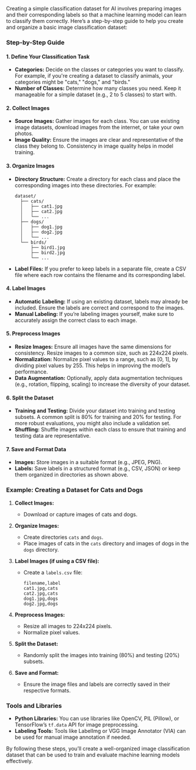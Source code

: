 Creating a simple classification dataset for AI involves preparing images and their corresponding labels so that a machine learning model can learn to classify them correctly. Here’s a step-by-step guide to help you create and organize a basic image classification dataset:

### **Step-by-Step Guide**

#### 1. **Define Your Classification Task**
   - **Categories:** Decide on the classes or categories you want to classify. For example, if you're creating a dataset to classify animals, your categories might be "cats," "dogs," and "birds."
   - **Number of Classes:** Determine how many classes you need. Keep it manageable for a simple dataset (e.g., 2 to 5 classes) to start with.

#### 2. **Collect Images**
   - **Source Images:** Gather images for each class. You can use existing image datasets, download images from the internet, or take your own photos.
   - **Image Quality:** Ensure the images are clear and representative of the class they belong to. Consistency in image quality helps in model training.

#### 3. **Organize Images**
   - **Directory Structure:** Create a directory for each class and place the corresponding images into these directories. For example:
     ```
     dataset/
       ├── cats/
       │   ├── cat1.jpg
       │   ├── cat2.jpg
       │   └── ...
       ├── dogs/
       │   ├── dog1.jpg
       │   ├── dog2.jpg
       │   └── ...
       └── birds/
           ├── bird1.jpg
           ├── bird2.jpg
           └── ...
     ```
   - **Label Files:** If you prefer to keep labels in a separate file, create a CSV file where each row contains the filename and its corresponding label.

#### 4. **Label Images**
   - **Automatic Labeling:** If using an existing dataset, labels may already be included. Ensure the labels are correct and correspond to the images.
   - **Manual Labeling:** If you’re labeling images yourself, make sure to accurately assign the correct class to each image.

#### 5. **Preprocess Images**
   - **Resize Images:** Ensure all images have the same dimensions for consistency. Resize images to a common size, such as 224x224 pixels.
   - **Normalization:** Normalize pixel values to a range, such as [0, 1], by dividing pixel values by 255. This helps in improving the model’s performance.
   - **Data Augmentation:** Optionally, apply data augmentation techniques (e.g., rotation, flipping, scaling) to increase the diversity of your dataset.

#### 6. **Split the Dataset**
   - **Training and Testing:** Divide your dataset into training and testing subsets. A common split is 80% for training and 20% for testing. For more robust evaluations, you might also include a validation set.
   - **Shuffling:** Shuffle images within each class to ensure that training and testing data are representative.

#### 7. **Save and Format Data**
   - **Images:** Store images in a suitable format (e.g., JPEG, PNG).
   - **Labels:** Save labels in a structured format (e.g., CSV, JSON) or keep them organized in directories as shown above.

### **Example: Creating a Dataset for Cats and Dogs**

1. **Collect Images:**
   - Download or capture images of cats and dogs.

2. **Organize Images:**
   - Create directories `cats` and `dogs`.
   - Place images of cats in the `cats` directory and images of dogs in the `dogs` directory.

3. **Label Images (if using a CSV file):**
   - Create a `labels.csv` file:
     ```
     filename,label
     cat1.jpg,cats
     cat2.jpg,cats
     dog1.jpg,dogs
     dog2.jpg,dogs
     ```

4. **Preprocess Images:**
   - Resize all images to 224x224 pixels.
   - Normalize pixel values.

5. **Split the Dataset:**
   - Randomly split the images into training (80%) and testing (20%) subsets.

6. **Save and Format:**
   - Ensure the image files and labels are correctly saved in their respective formats.

### **Tools and Libraries**

- **Python Libraries:** You can use libraries like OpenCV, PIL (Pillow), or TensorFlow’s `tf.data` API for image preprocessing.
- **Labeling Tools:** Tools like LabelImg or VGG Image Annotator (VIA) can be used for manual image annotation if needed.

By following these steps, you’ll create a well-organized image classification dataset that can be used to train and evaluate machine learning models effectively.
